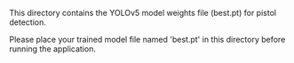 This directory contains the YOLOv5 model weights file (best.pt) for pistol detection.

Please place your trained model file named 'best.pt' in this directory before running the application.